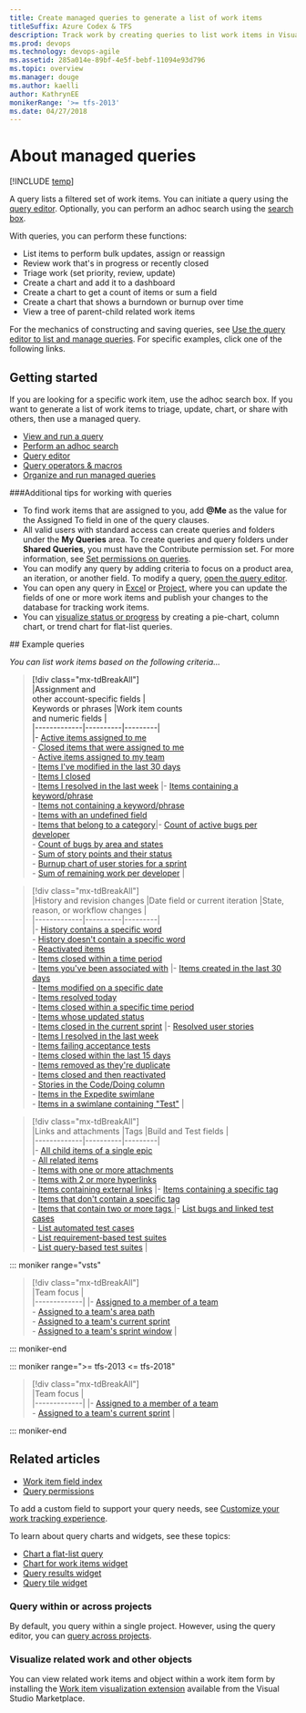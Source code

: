 ```yaml
---
title: Create managed queries to generate a list of work items
titleSuffix: Azure Codex & TFS 
description: Track work by creating queries to list work items in Visual Studio Team Services & Team Foundation Server 
ms.prod: devops
ms.technology: devops-agile
ms.assetid: 285a014e-89bf-4e5f-bebf-11094e93d796  
ms.topic: overview
ms.manager: douge
ms.author: kaelliauthor: KathrynEE
monikerRange: '>= tfs-2013'
ms.date: 04/27/2018  
---
```



# About managed queries  

[!INCLUDE [temp](../../_shared/version-vsts-tfs-all-versions.md)]

A query lists a filtered set of work items. You can initiate a query using the [query editor](using-queries.md). Optionally, you can perform an adhoc search using the [search box](search-box-queries.md). 

With queries, you can perform these functions: 

- List items to perform bulk updates, assign or reassign    
- Review work that's in progress or recently closed  
- Triage work (set priority, review, update)   
- Create a chart and add it to a dashboard  
- Create a chart to get a count of items or sum a field  
- Create a chart that shows a burndown or burnup over time 
- View a tree of parent-child related work items 

For the mechanics of constructing and saving queries, see [Use the query editor to list and manage queries](using-queries.md). For specific examples, click  one of the following links.  

## Getting started 

If you are looking for a specific work item, use the adhoc search box. If you want to generate a list of work items to triage, update, chart, or share with others, then use a managed query. 
 
- [View and run a query](view-run-query.md)   
- [Perform an adhoc search](search-box-queries.md)  
- [Query editor](using-queries.md)    
- [Query operators & macros](query-operators-variables.md)       
- [Organize and run managed queries](organize-queries.md)   


###Additional tips for working with queries
-   To find work items that are assigned to you, add **@Me** as the value for the Assigned To field in one of the query clauses.  
-   All valid users with standard access can create queries and folders under the **My Queries** area. To create queries and query folders under **Shared Queries**, you must have the Contribute permission set. For more information, see [Set permissions on queries](../track/set-query-permissions.md).
-   You can modify any query by adding criteria to focus on a product area, an iteration, or another field. To modify a query, [open the query editor](../track/using-queries.md).   
-   You can open any query in [Excel](../backlogs/office/bulk-add-modify-work-items-excel.md) or [Project](../backlogs/office/create-your-backlog-tasks-using-project.md), where you can update the fields of one or more work items and publish your changes to the database for tracking work items.  
-   You can [visualize status or progress](../../report/dashboards/charts.md) by creating a pie-chart, column chart, or trend chart for flat-list queries. 



<a id="examples"/>
## Example queries 

*You can list work items based on the following criteria...*  

> [!div class="mx-tdBreakAll"]  
> |Assignment and<br/>other account-specific fields |<br/>Keywords or phrases |Work item counts<br/>and numeric fields  |  
> |-------------|----------|---------|  
> |- [Active items assigned to me](query-by-workflow-changes.md#me)<br/>- [Closed items that were assigned to me](query-by-workflow-changes.md#me)<br/>- [Active items assigned to my team](query-by-workflow-changes.md#me)<br/>- [Items I've modified in the last 30 days](query-by-workflow-changes.md#me)<br/>- [Items I closed](query-by-workflow-changes.md#workflow-change-who)<br/>- [Items I resolved in the last week](query-by-workflow-changes.md#workflow-change-who) |- [Items containing a keyword/phrase](titles-ids-descriptions.md#keyword)<br/>- [Items not containing a keyword/phrase](titles-ids-descriptions.md#keyword)<br/>- [Items with an undefined field](titles-ids-descriptions.md#undefined-value)<br/>- [Items that belong to a category](titles-ids-descriptions.md#category)|- [Count of active bugs per developer](query-numeric.md#counts)<br/>- [Count of bugs by area and states](query-numeric.md#counts)<br/>- [Sum of story points and their status](query-numeric.md#effort)<br/>- [Burnup chart of user stories for a sprint](query-numeric.md#effort)<br/>- [Sum of remaining work per developer](query-numeric.md#work)  | 

> [!div class="mx-tdBreakAll"]  
> |History and revision changes |Date field or current iteration |State, reason, or workflow changes |  
> |-------------|----------|---------|  
> |- [History contains a specific word](history-and-auditing.md)<br/>- [History doesn't contain a specific word](history-and-auditing.md)<br/>- [Reactivated items](history-and-auditing.md)<br/>- [Items closed within a time period](history-and-auditing.md)<br/>- [Items you've been associated with](history-and-auditing.md) |- [Items created in the last 30 days](query-by-date-or-current-iteration.md)<br/>- [Items modified on a specific date](query-by-date-or-current-iteration.md)<br/>- [Items resolved today](query-by-date-or-current-iteration.md)<br/>- [Items closed within a specific time period](query-by-date-or-current-iteration.md) <br/>-  [Items whose updated status](query-by-date-or-current-iteration.md)<br/>- [Items closed in the current sprint](query-by-date-or-current-iteration.md) |- [Resolved user stories](query-by-workflow-changes.md#workflow-change)<br/>-  [Items I resolved in the last week](query-by-workflow-changes.md#workflow-change) <br/>- [Items failing acceptance tests](query-by-workflow-changes.md#workflow-change)<br/>-  [Items closed within the last 15 days](query-by-workflow-changes.md#workflow-change)<br/>-  [Items removed as they're duplicate](query-by-workflow-changes.md)<br/>-  [Items closed and then reactivated](query-by-workflow-changes.md#reactivated)<br/>-  [Stories in the Code/Doing column](query-by-workflow-changes.md#kanban_query_fields)<br/>-  [Items in the Expedite swimlane](query-by-workflow-changes.md#kanban_query_fields)<br/>-  [Items in a swimlane containing "Test"](query-by-workflow-changes.md#kanban_query_fields) |    
 
> [!div class="mx-tdBreakAll"]  
> |Links and attachments |Tags |Build and Test fields  |  
> |-------------|----------|---------|  
> |-  [All child items of a single epic ](linking-attachments.md)<br/>- [All related items](linking-attachments.md)<br/>- [Items with one or more attachments](linking-attachments.md)<br/>- [Items with 2 or more hyperlinks](linking-attachments.md) <br/>- [Items containing external links](linking-attachments.md) |- [Items containing a specific tag](add-tags-to-work-items.md)<br/>- [Items that don't contain a specific tag](add-tags-to-work-items.md)<br/>- [Items that contain two or more tags ](add-tags-to-work-items.md) |- [List bugs and linked test cases](build-test-integration.md#linked-bugs)<br/>- [List automated test cases](build-test-integration.md)<br/>- [List requirement-based test suites](build-test-integration.md)<br/>- [List query-based test suites](build-test-integration.md) |    


::: moniker range="vsts"

> [!div class="mx-tdBreakAll"]  
> |Team focus |  
> |-------------| 
> |- [Assigned to a member of a team](query-by-workflow-changes.md#group)<br/>- [Assigned to a team's area path](query-by-area-iteration-path.md#team-area-path)<br/>- [Assigned to a team's current sprint](query-by-date-or-current-iteration.md#current-iteration)<br/>- [Assigned to a team's sprint window](query-by-date-or-current-iteration.md#current-iteration-plus-minus-n) |

::: moniker-end

::: moniker range=">= tfs-2013 <= tfs-2018"

> [!div class="mx-tdBreakAll"]  
> |Team focus |  
> |-------------| 
> |- [Assigned to a member of a team](query-by-workflow-changes.md#group)<br/>- [Assigned to a team's current sprint](query-by-date-or-current-iteration.md#current-iteration)  |

::: moniker-end



## Related articles

- [Work item field index](../work-items/guidance/work-item-field.md)   
- [Query permissions](set-query-permissions.md)  

To add a custom field to support your query needs, see [Customize your work tracking experience](../customize/customize-work.md). 

To learn about query charts and widgets, see these topics:  
- [Chart a flat-list query](../../report/dashboards/charts.md)   
- [Chart for work items widget](../../report/dashboards/widget-catalog.md#chart-wit-widget)  
- [Query results widget](../../report/dashboards/widget-catalog.md#query-results-widget)   
- [Query tile widget](../../report/dashboards/widget-catalog.md#query-tile-widget) 
 

### Query within or across projects
By default, you query within a single project. However, using the query editor, you can [query across projects](using-queries.md#across-projects). 

### Visualize related work and other objects 

You can view related work items and object within a work item form by installing the [Work item visualization extension](https://marketplace.visualstudio.com/items?itemName=ms-devlabs.WorkItemVisualization) available from the Visual Studio Marketplace. 
